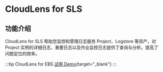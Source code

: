 # CloudLens for SLS

## 功能介绍
CloudLens for SLS 帮助您监控和管理日志服务 Project、Logstore 等资产，对 Project 实例的详细日志、重要日志以及作业监控日志提供了查询与分析，提高了问题定位的效率。


:::tip CloudLens for EBS
[试用 Demo](/playground/demo.html?dest=/lognext/app/lens/sls){target="_blank"}
:::
